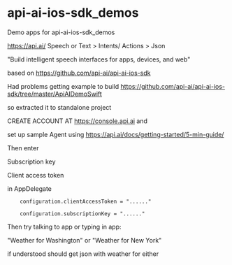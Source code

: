 # api-ai-ios-sdk_demos
Demo apps for api-ai-ios-sdk_demos

https://api.ai/  Speech or Text > Intents/ Actions > Json

"Build intelligent speech interfaces for apps, devices, and web"



based on 
https://github.com/api-ai/api-ai-ios-sdk

Had problems getting example to build 
https://github.com/api-ai/api-ai-ios-sdk/tree/master/ApiAIDemoSwift

so extracted it to standalone project

CREATE ACCOUNT AT https://console.api.ai and 

set up sample Agent using https://api.ai/docs/getting-started/5-min-guide/

Then enter 

Subscription key

Client access token

in AppDelegate

        configuration.clientAccessToken = "......"

        configuration.subscriptionKey = "......"



Then try talking to app or typing in app:

"Weather for Washington" or "Weather for New York"

if understood should get json with weather for either







